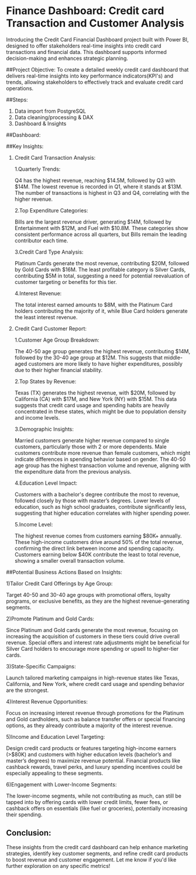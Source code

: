 # Finance Dashboard: Credit card Transaction and Customer Analysis

Introducing the Credit Card Financial Dashboard project built with Power BI, designed to offer stakeholders real-time insights into credit card transactions and financial data. This dashboard supports informed decision-making and enhances strategic planning.

##Project Objective: To create a detailed weekly credit card dashboard that delivers real-time insights into key performance indicators(KPI's) and trends, allowing stakeholders to effectively track and evaluate credit card operations.

##Steps:
1. Data import from PostgreSQL
2. Data cleaning/processing & DAX
3. Dashboard & Insights

##Dashboard:
 ![]()

 ##Key Insights:

1) Credit Card Transaction Analysis:
   
   1.Quarterly Trends:

   Q4 has the highest revenue, reaching $14.5M, followed by Q3 with $14M. The lowest revenue is recorded in Q1, where it stands at $13M.
   The number of transactions is highest in Q3 and Q4, correlating with the higher revenue.

   2.Top Expenditure Categories:

   Bills are the largest revenue driver, generating $14M, followed by Entertainment with $12M, and Fuel with $10.8M.
   These categories show consistent performance across all quarters, but Bills remain the leading contributor each time.
   
   3.Credit Card Type Analysis:

   Platinum Cards generate the most revenue, contributing $20M, followed by Gold Cards with $16M.
   The least profitable category is Silver Cards, contributing $5M in total, suggesting a need for potential reevaluation of customer targeting or benefits for this tier.

   4.Interest Revenue:

   The total interest earned amounts to $8M, with the Platinum Card holders contributing the majority of it, while Blue Card holders generate the least interest revenue.

   
3) Credit Card Customer Report:
   
   1.Customer Age Group Breakdown:

   The 40-50 age group generates the highest revenue, contributing $14M, followed by the 30-40 age group at $12M.
   This suggests that middle-aged customers are more likely to have higher expenditures, possibly due to their higher financial stability.

   2.Top States by Revenue:

   Texas (TX) generates the highest revenue, with $20M, followed by California (CA) with $17M, and New York (NY) with $15M.
   This data suggests that credit card usage and spending habits are heavily concentrated in these states, which might be due to population density and income levels.

   
   3.Demographic Insights:

   Married customers generate higher revenue compared to single customers, particularly those with 2 or more dependents.
   Male customers contribute more revenue than female customers, which might indicate differences in spending behavior based on gender.
   The 40-50 age group has the highest transaction volume and revenue, aligning with the expenditure data from the previous analysis.

   
   4.Education Level Impact:

   Customers with a bachelor's degree contribute the most to revenue, followed closely by those with master’s degrees.
   Lower levels of education, such as high school graduates, contribute significantly less, suggesting that higher education correlates with higher spending power.

   5.Income Level:

   The highest revenue comes from customers earning $80K+ annually. These high-income customers drive around 50% of the total revenue, confirming the direct link between income and spending capacity.
   Customers earning below $40K contribute the least to total revenue, showing a smaller overall transaction volume.


##Potential Business Actions Based on Insights:

1)Tailor Credit Card Offerings by Age Group:

Target 40-50 and 30-40 age groups with promotional offers, loyalty programs, or exclusive benefits, as they are the highest revenue-generating segments.

2)Promote Platinum and Gold Cards:

Since Platinum and Gold cards generate the most revenue, focusing on increasing the acquisition of customers in these tiers could drive overall revenue.
Special offers and interest rate adjustments might be beneficial for Silver Card holders to encourage more spending or upsell to higher-tier cards.

3)State-Specific Campaigns:

Launch tailored marketing campaigns in high-revenue states like Texas, California, and New York, where credit card usage and spending behavior are the strongest.

4)Interest Revenue Opportunities:

Focus on increasing interest revenue through promotions for the Platinum and Gold cardholders, such as balance transfer offers or special financing options, as they already contribute a majority of the interest revenue.

5)Income and Education Level Targeting:

Design credit card products or features targeting high-income earners (>$80K) and customers with higher education levels (bachelor’s and master’s degrees) to maximize revenue potential.
Financial products like cashback rewards, travel perks, and luxury spending incentives could be especially appealing to these segments.

6)Engagement with Lower-Income Segments:

The lower-income segments, while not contributing as much, can still be tapped into by offering cards with lower credit limits, fewer fees, or cashback offers on essentials (like fuel or groceries), potentially increasing their spending.

## Conclusion:

These insights from the credit card dashboard can help enhance marketing strategies, identify key customer segments, and refine credit card products to boost revenue and customer engagement. Let me know if you'd like further exploration on any specific metrics!
